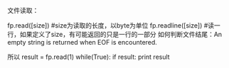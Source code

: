文件读取：

fp.read([size])                     #size为读取的长度，以byte为单位
fp.readline([size])                 #读一行，如果定义了size，有可能返回的只是一行的一部分
如何判断文件结尾：An empty string is returned when EOF is encountered.

所以 result = fp.read(1)
while(True):
    if result:
        print result

